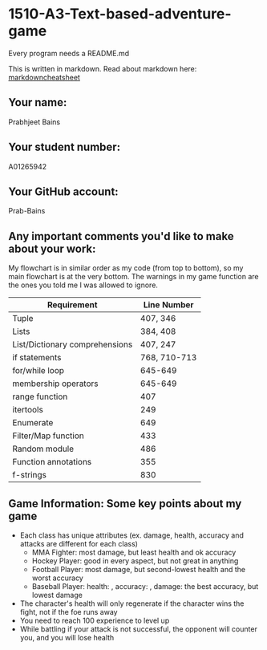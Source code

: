 # 1510-A3-Text-based-adventure-game

Every program needs a README.md

This is written in markdown. Read about markdown here: [markdowncheatsheet](https://www.markdownguide.org/cheat-sheet/)

## Your name:
Prabhjeet Bains

## Your student number:
A01265942

## Your GitHub account:
Prab-Bains

## Any important comments you'd like to make about your work:
My flowchart is in similar order as my code (from top to bottom), so my main flowchart is at the very bottom.
The warnings in my game function are the ones you told me I was allowed to ignore.

| Requirement  					| Line Number |
| --------------------------  	| ----------- |
| Tuple        					| 407, 346    |
| Lists        					| 384, 408    |
| List/Dictionary comprehensions| 407, 247    |
| if statements        			| 768, 710-713|
| for/while loop        		| 645-649     |
| membership operators        	| 645-649     |
| range function        		| 407         | 
| itertools        				| 249         |
| Enumerate       				| 649         |
| Filter/Map function        	| 433         |
| Random module		        	| 486         |
| Function annotations        	| 355         | 
| f-strings        				| 830         |

## Game Information: Some key points about my game
- Each class has unique attributes (ex. damage, health, accuracy and attacks are different for each class)
  - MMA Fighter: most damage, but least health and ok accuracy 
  - Hockey Player: good in every aspect, but not great in anything
  - Football Player: most damage, but second-lowest health and the worst accuracy
  - Baseball Player: health: , accuracy: , damage: the best accuracy, but lowest damage
- The character's health will only regenerate if the character wins the fight, not if the foe runs away
- You need to reach 100 experience to level up
- While battling if your attack is not successful, the opponent will counter you, and you will lose health